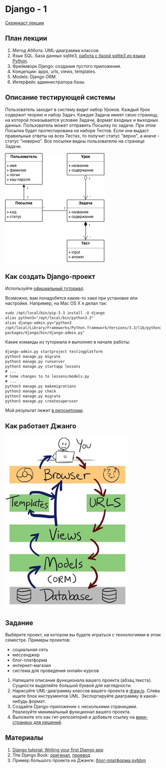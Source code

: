 Django - 1
======================

[Скринкаст лекции](http://www.youtube.com/watch?v=AcylLYyRuKw)

План лекции
-------

1. Метод Аббота. UML-диаграмма классов.
2. Язык SQL. База данных sqlite3, [работа с базой sqlite3 из языка Python](sqlite_examples).
3. Фреймворк Django: создание пустого приложения.
4. Концепции: apps, urls, views, templates.
5. Models: Django ORM.
6. Интерфейс администратора базы.

Описание тестирующей системы
------

Пользователь заходит в систему видит набор Уроков. Каждый Урок содержит теорию и набор Задач. Каждая Задача имеет свою страницу, на которой показывается условие Задачи, формат входных и выходных данных. Пользователь может отправить Посылку по задаче. При этом Посылка будет протестирована на наборе Тестов. Если она выдаст правильные ответы на всех Тестах, то получит статус "верно", а иначе - статус "неверно". Все посылки видны пользователю на странице Задачи.

![](uml-class-diagram.png)

Как создать Django-проект
---

Используйте [официальный туториал](https://docs.djangoproject.com/en/1.7/intro/tutorial01/).

Возможно, вам понадобятся какие-то хаки при установке или настройке. Например, на Mac OS X я делал так:
```
sudo /opt/local/bin/pip-3.3 install -U django
alias python3="/opt/local/bin/python3.3"
alias django-admin.py="python3 /opt/local/Library/Frameworks/Python.framework/Versions/3.3/lib/python3.3/site-packages/django/bin/django-admin.py"
```

Какие команды из туториала я выполнял в начале работы:
```
django-admin.py startproject testingplatform
python3 manage.py migrate
python3 manage.py runserver
python3 manage.py startapp lessons
# ...
# Some changes to to lessons/models.py
# ...
python3 manage.py makemigrations
python3 manage.py check
python3 manage.py migrate
python3 manage.py createsuperuser
```

Мой результат лежит [в репозитории](testingplatform).

Как работает Джанго
---

![](django_explanation.jpg)



Задание
------

Выберите проект, на котором вы будете играться с технологиями в этом семестре. Примеры проектов:
- социальная сеть
- мессенджер
- блог-платформа
- интернет-магазин
- система для проведения онлайн-курсов

1. Напишите описание функционала вашего проекта (абзац текста). Сущности выделяйте большой буквой для наглядности.
2. Нарисуйте UML-диаграмму классов вашего проекта в [draw.io](https://drive.draw.io/). Слева ищите блок инструментов UML. Экспортируйте диаграмму в какой-нибудь формат.
3. Создайте Django-приложение с несколькими страницами. Реализуйте минимальный функционал вашего проекта.
4. Выложите это как гит-репозиторий и добавьте ссылку на [вики-страницу для решений](https://github.com/vpavlenko/web-programming/wiki/%D0%A0%D0%B5%D1%88%D0%B5%D0%BD%D0%B8%D1%8F-%D0%B7%D0%B0%D0%B4%D0%B0%D0%BD%D0%B8%D0%B9-%D0%B7%D0%B0%D0%BD%D1%8F%D1%82%D0%B8%D1%8F-7:-Django-1).


Материалы
---

1. [Django tutorial: Writing your first Django app](https://docs.djangoproject.com/en/1.7/intro/tutorial01/)
1. The Django Book: [оригинал](http://www.djangobook.com/en/2.0/index.html), [перевод](http://djbook.ru/rel1.7/)
2. Пример большого проекта на Джанге: [блог-платформа pybbm](https://github.com/hovel/pybbm)
